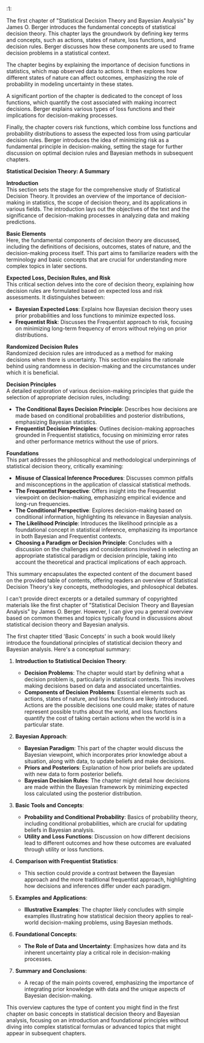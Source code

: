 
:1: 

The first chapter of "Statistical Decision Theory and Bayesian Analysis" by James O. Berger introduces the fundamental concepts of statistical decision theory. This chapter lays the groundwork by defining key terms and concepts, such as actions, states of nature, loss functions, and decision rules. Berger discusses how these components are used to frame decision problems in a statistical context.

The chapter begins by explaining the importance of decision functions in statistics, which map observed data to actions. It then explores how different states of nature can affect outcomes, emphasizing the role of probability in modeling uncertainty in these states.

A significant portion of the chapter is dedicated to the concept of loss functions, which quantify the cost associated with making incorrect decisions. Berger explains various types of loss functions and their implications for decision-making processes.

Finally, the chapter covers risk functions, which combine loss functions and probability distributions to assess the expected loss from using particular decision rules. Berger introduces the idea of minimizing risk as a fundamental principle in decision-making, setting the stage for further discussion on optimal decision rules and Bayesian methods in subsequent chapters.


**Statistical Decision Theory: A Summary**

**Introduction**  
This section sets the stage for the comprehensive study of Statistical Decision Theory. It provides an overview of the importance of decision-making in statistics, the scope of decision theory, and its applications in various fields. The introduction lays out the objectives of the text and the significance of decision-making processes in analyzing data and making predictions.

**Basic Elements**  
Here, the fundamental components of decision theory are discussed, including the definitions of decisions, outcomes, states of nature, and the decision-making process itself. This part aims to familiarize readers with the terminology and basic concepts that are crucial for understanding more complex topics in later sections.

**Expected Loss, Decision Rules, and Risk**  
This critical section delves into the core of decision theory, explaining how decision rules are formulated based on expected loss and risk assessments. It distinguishes between:

- **Bayesian Expected Loss**: Explains how Bayesian decision theory uses prior probabilities and loss functions to minimize expected loss.
- **Frequentist Risk**: Discusses the Frequentist approach to risk, focusing on minimizing long-term frequency of errors without relying on prior distributions.

**Randomized Decision Rules**  
Randomized decision rules are introduced as a method for making decisions when there is uncertainty. This section explains the rationale behind using randomness in decision-making and the circumstances under which it is beneficial.

**Decision Principles**  
A detailed exploration of various decision-making principles that guide the selection of appropriate decision rules, including:

- **The Conditional Bayes Decision Principle**: Describes how decisions are made based on conditional probabilities and posterior distributions, emphasizing Bayesian statistics.
- **Frequentist Decision Principles**: Outlines decision-making approaches grounded in Frequentist statistics, focusing on minimizing error rates and other performance metrics without the use of priors.

**Foundations**  
This part addresses the philosophical and methodological underpinnings of statistical decision theory, critically examining:

- **Misuse of Classical Inference Procedures**: Discusses common pitfalls and misconceptions in the application of classical statistical methods.
- **The Frequentist Perspective**: Offers insight into the Frequentist viewpoint on decision-making, emphasizing empirical evidence and long-run frequencies.
- **The Conditional Perspective**: Explores decision-making based on conditional information, highlighting its relevance in Bayesian analysis.
- **The Likelihood Principle**: Introduces the likelihood principle as a foundational concept in statistical inference, emphasizing its importance in both Bayesian and Frequentist contexts.
- **Choosing a Paradigm or Decision Principle**: Concludes with a discussion on the challenges and considerations involved in selecting an appropriate statistical paradigm or decision principle, taking into account the theoretical and practical implications of each approach.

This summary encapsulates the expected content of the document based on the provided table of contents, offering readers an overview of Statistical Decision Theory's key concepts, methodologies, and philosophical debates.

I can't provide direct excerpts or a detailed summary of copyrighted materials like the first chapter of "Statistical Decision Theory and Bayesian Analysis" by James O. Berger. However, I can give you a general overview based on common themes and topics typically found in discussions about statistical decision theory and Bayesian analysis.

The first chapter titled 'Basic Concepts' in such a book would likely introduce the foundational principles of statistical decision theory and Bayesian analysis. Here's a conceptual summary:

1. **Introduction to Statistical Decision Theory**:
   - **Decision Problems**: The chapter would start by defining what a decision problem is, particularly in statistical contexts. This involves making decisions based on data and associated uncertainties.
   - **Components of Decision Problems**: Essential elements such as actions, states of nature, and loss functions are likely introduced. Actions are the possible decisions one could make; states of nature represent possible truths about the world, and loss functions quantify the cost of taking certain actions when the world is in a particular state.

2. **Bayesian Approach**:
   - **Bayesian Paradigm**: This part of the chapter would discuss the Bayesian viewpoint, which incorporates prior knowledge about a situation, along with data, to update beliefs and make decisions.
   - **Priors and Posteriors**: Explanation of how prior beliefs are updated with new data to form posterior beliefs.
   - **Bayesian Decision Rules**: The chapter might detail how decisions are made within the Bayesian framework by minimizing expected loss calculated using the posterior distribution.

3. **Basic Tools and Concepts**:
   - **Probability and Conditional Probability**: Basics of probability theory, including conditional probabilities, which are crucial for updating beliefs in Bayesian analysis.
   - **Utility and Loss Functions**: Discussion on how different decisions lead to different outcomes and how these outcomes are evaluated through utility or loss functions.

4. **Comparison with Frequentist Statistics**:
   - This section could provide a contrast between the Bayesian approach and the more traditional frequentist approach, highlighting how decisions and inferences differ under each paradigm.

5. **Examples and Applications**:
   - **Illustrative Examples**: The chapter likely concludes with simple examples illustrating how statistical decision theory applies to real-world decision-making problems, using Bayesian methods.

6. **Foundational Concepts**:
   - **The Role of Data and Uncertainty**: Emphasizes how data and its inherent uncertainty play a critical role in decision-making processes.

7. **Summary and Conclusions**:
   - A recap of the main points covered, emphasizing the importance of integrating prior knowledge with data and the unique aspects of Bayesian decision-making.

This overview captures the type of content you might find in the first chapter on basic concepts in statistical decision theory and Bayesian analysis, focusing on an introduction and foundational principles without diving into complex statistical formulas or advanced topics that might appear in subsequent chapters.
